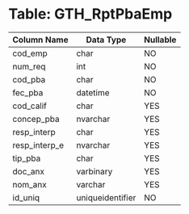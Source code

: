 # Table: GTH_RptPbaEmp

| Column Name | Data Type | Nullable |
|-------------|-----------|----------|
| cod_emp | char | NO |
| num_req | int | NO |
| cod_pba | char | NO |
| fec_pba | datetime | NO |
| cod_calif | char | YES |
| concep_pba | nvarchar | YES |
| resp_interp | char | YES |
| resp_interp_e | nvarchar | YES |
| tip_pba | char | YES |
| doc_anx | varbinary | YES |
| nom_anx | varchar | YES |
| id_uniq | uniqueidentifier | NO |
